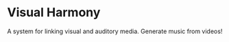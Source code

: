 Visual Harmony
==============

A system for linking visual and auditory media. Generate music from videos!